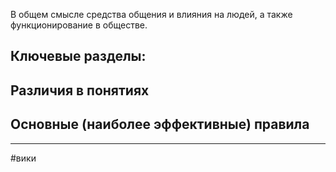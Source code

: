 В общем смысле средства общения и влияния на людей, а также функционирование в обществе.
## Ключевые разделы:

## Различия в понятиях 

## Основные (наиболее эффективные) правила 


---
#вики 
